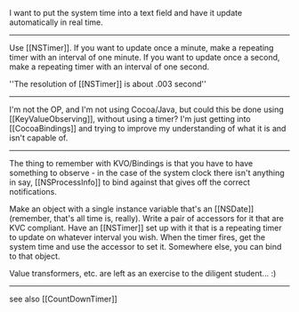 I want to put the system time into a text field and have it update automatically in real time.

----

Use [[NSTimer]]. If you want to update once a minute, make a repeating timer with an interval of one minute. If you want to update once a second, make a repeating timer with an interval of one second.

''The resolution of [[NSTimer]] is about .003 second''

----

I'm not the OP, and I'm not using Cocoa/Java, but could this be done using [[KeyValueObserving]], without using a timer? I'm just getting into [[CocoaBindings]] and trying to improve my understanding of what it is and isn't capable of.

----

The thing to remember with KVO/Bindings is that you have to have something to observe - in the case of the system clock there isn't anything in say, [[NSProcessInfo]] to bind against that gives off the correct notifications.

Make an object with a single instance variable that's an [[NSDate]] (remember, that's all time is, really). Write a pair of accessors for it that are KVC compliant. Have an [[NSTimer]] set up with it that is a repeating timer to update on whatever interval you wish. When the timer fires, get the system time and use the accessor to set it. Somewhere else, you can bind to that object.

Value transformers, etc. are left as an exercise to the diligent student... :)

----

see also [[CountDownTimer]]